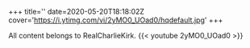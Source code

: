 +++
title=''
date=2020-05-20T18:18:02Z
cover='https://i.ytimg.com/vi/2yMO0_UOad0/hqdefault.jpg'
+++

All content belongs to RealCharlieKirk.
{{< youtube 2yMO0_UOad0 >}}
